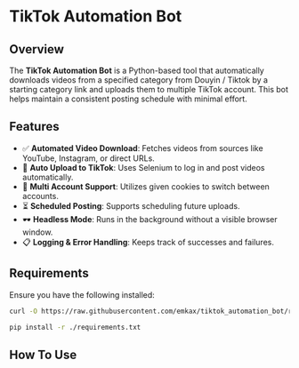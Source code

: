 # TikTok Automation Bot

## Overview
The **TikTok Automation Bot** is a Python-based tool that automatically downloads videos from a specified category from Douyin / Tiktok by a starting category link and uploads them to multiple TikTok account. This bot helps maintain a consistent posting schedule with minimal effort.

## Features
- ✅ **Automated Video Download**: Fetches videos from sources like YouTube, Instagram, or direct URLs.
- 🚀 **Auto Upload to TikTok**: Uses Selenium to log in and post videos automatically.
- 👥 **Multi Account Support**: Utilizes given cookies to switch between accounts.
- ⏳ **Scheduled Posting**: Supports scheduling future uploads.
- 🕶 **Headless Mode**: Runs in the background without a visible browser window.
- 📋 **Logging & Error Handling**: Keeps track of successes and failures.

## Requirements
Ensure you have the following installed:

```sh
curl -O https://raw.githubusercontent.com/emkax/tiktok_automation_bot/requirements.txt

pip install -r ./requirements.txt
```
## How To Use
